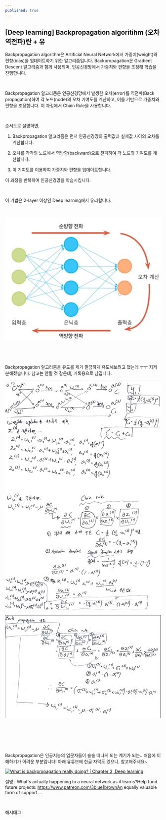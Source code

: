 ```yaml
---
published: true
---
```

## [Deep learning] Backpropagation algoritihm (오차역전파)란 + 유

Backpropagation algorithm은 Artificial Neural Network에서 가중치(weight)와 편향(bias)을 업데이트하기 위한 알고리즘입니다. Backpropagation은 Gradient Descent 알고리즘과 함께 사용되며, 인공신경망에서 가중치와 편향을 조정해 학습을 진행합니다.

​

Backpropagation 알고리즘은 인공신경망에서 발생한 오차(error)를 역전파(Back propagation)하여 각 노드(node)의 오차 기여도를 계산하고, 이를 기반으로 가중치와 편향을 조정합니다. 이 과정에서 Chain Rule을 사용합니다.

​

순서도로 설명하면,

1. Backpropagation 알고리즘은 먼저 인공신경망의 출력값과 실제값 사이의 오차를 계산합니다. 

2. 오차를 각각의 노드에서 역방향(backward)으로 전파하여 각 노드의 기여도를 계산합니다.

3. 이 기여도를 이용하여 가중치와 편향을 업데이트합니다.

이 과정을 반복하여 인공신경망을 학습시킵니다.

​

이 기법은 2-layer 이상인 Deep learning에서 유리합니다.

​

![0](/assets/img/223071802280/0.png)

​

​

Backpropagation 알고리즘을 유도를 제가 깔끔하게 유도해보려고 했는데 ㅜㅜ 지저분해졌습니다. 참고는 안될 것 같은데, 기록용으로 남깁니다.

![1](/assets/img/223071802280/1.png)

![2](/assets/img/223071802280/2.png)

​

​

​

Backpropagation은 인공지능의 입문자들이 슬슬 떠나게 되는 계기가 되는.. 처음에 이해하기가 어려운 부분입니다! 아래 유튜브에 한글 자막도 있으니, 참고해주세요~

[![What is backpropagation really doing? | Chapter 3, Deep learning](https://i.ytimg.com/vi/Ilg3gGewQ5U/hqdefault.jpg)](https://youtu.be/Ilg3gGewQ5U)

설명 : What's actually happening to a neural network as it learns?Help fund future projects: https://www.patreon.com/3blue1brownAn equally valuable form of support ...

​

 해시태그 : 